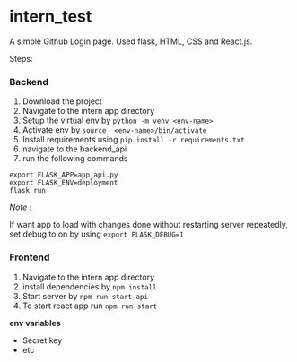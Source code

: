 # intern_test

A simple Github Login page. Used flask, HTML, CSS and React.js.

Steps:

### Backend

1. Download the project
2. Navigate to the intern app directory
3. Setup the virtual env by `python -m venv <env-name>`
4. Activate env by `source  <env-name>/bin/activate`
4. Install requirements using   `pip install -r requirements.txt`
4. navigate to the backend_api
6. run the following commands
```
export FLASK_APP=app_api.py
export FLASK_ENV=deployment
flask run
```
*Note* :

If want app to load with changes done without restarting server repeatedly, set debug to on by using `export FLASK_DEBUG=1 `

### Frontend

1. Navigate to the intern app directory
2. install dependencies by `npm install`
3. Start server by `npm run start-api`
4. To start react app run `npm run start`

__env variables__

* Secret key
* etc